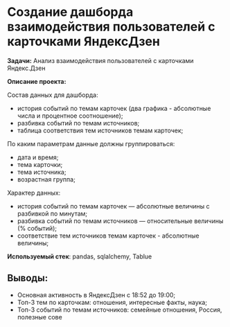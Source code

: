 # Создание дашборда  взаимодействия пользователей с карточками ЯндексДзен

**Задачи:** Анализ взаимодействия пользователей с карточками Яндекс.Дзен

**Описание проекта:** 

Состав данных для дашборда:

- история событий по темам карточек (два графика - абсолютные числа и процентное соотношение);
- разбивка событий по темам источников;
- таблица соответствия тем источников темам карточек;

По каким параметрам данные должны группироваться:
- дата и время;
- тема карточки;
- тема источника;
- возрастная группа;

Характер данных:
- история событий по темам карточек — абсолютные величины с разбивкой по минутам;
- разбивка событий по темам источников — относительные величины (% событий);
- соответствие тем источников темам карточек - абсолютные величины;

**Используемый стек**: pandas, sqlalchemy, Tablue

## Выводы: ##
- Основная активность в ЯндексДзен с 18:52 до 19:00; 
- Топ-3 тем по карточкам: отношения, интересные факты, наука; 
- Топ-3 событий по темам источников: семейные отношения, Россия, полезные сове
